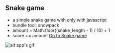 ## Snake game
* a simple snake game with only with javascript
* bundle tool: snowpack
* amount = Math.floor((snake_length - 1) / 10) + 1
* score += amount
[Go to Snake game](https://sideproject-snake.netlify.app/)

![alt app's gif](https://media.giphy.com/media/uOZ3MA8LSyusGGsf6l/giphy.gif)
